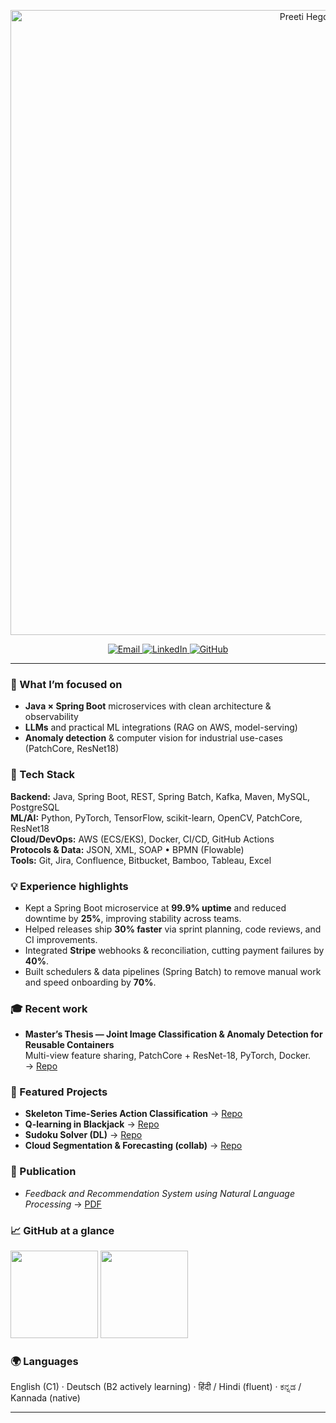 <p align="center">
  <img src="assets/front_banner.gif" alt="Preeti Hegde — banner" width="1000">
</p>

<p align="center">
  <a href="mailto:preetivhegde98@gmail.com">
    <img alt="Email" src="https://img.shields.io/badge/Email-preetivhegde98%40gmail.com-informational?style=flat">
  </a>
  <a href="https://www.linkedin.com/in/preetivhegde/">
    <img alt="LinkedIn" src="https://img.shields.io/badge/LinkedIn-Connect-0A66C2?style=flat&logo=linkedin&logoColor=white">
  </a>
  <a href="https://github.com/preetihegde?tab=repositories">
    <img alt="GitHub" src="https://img.shields.io/badge/GitHub-Repos-181717?style=flat&logo=github&logoColor=white">
  </a>
</p>

---

### 🚀 What I’m focused on
- **Java × Spring Boot** microservices with clean architecture & observability  
- **LLMs** and practical ML integrations (RAG on AWS, model-serving)  
- **Anomaly detection** & computer vision for industrial use-cases (PatchCore, ResNet18)

### 🧰 Tech Stack
**Backend:** Java, Spring Boot, REST, Spring Batch, Kafka, Maven, MySQL, PostgreSQL  
**ML/AI:** Python, PyTorch, TensorFlow, scikit-learn, OpenCV, PatchCore, ResNet18  
**Cloud/DevOps:** AWS (ECS/EKS), Docker, CI/CD, GitHub Actions  
**Protocols & Data:** JSON, XML, SOAP • BPMN (Flowable)  
**Tools:** Git, Jira, Confluence, Bitbucket, Bamboo, Tableau, Excel

### 💡 Experience highlights
- Kept a Spring Boot microservice at **99.9% uptime** and reduced downtime by **25%**, improving stability across teams.  
- Helped releases ship **30% faster** via sprint planning, code reviews, and CI improvements.  
- Integrated **Stripe** webhooks & reconciliation, cutting payment failures by **40%**.  
- Built schedulers & data pipelines (Spring Batch) to remove manual work and speed onboarding by **70%**.

### 🎓 Recent work
- **Master’s Thesis — Joint Image Classification & Anomaly Detection for Reusable Containers**  
  Multi-view feature sharing, PatchCore + ResNet-18, PyTorch, Docker.  
  → [Repo](https://github.com/preetihegde/Joint-Image-Classification-and-Anomaly-Detection-for-Efficient-Inspection-of-Reusable-Containers)

### 🧩 Featured Projects
- **Skeleton Time-Series Action Classification** → [Repo](https://github.com/preetihegde/Skeleton-Data)  
- **Q-learning in Blackjack** → [Repo](https://github.com/preetihegde/Blackjack)  
- **Sudoku Solver (DL)** → [Repo](https://github.com/preetihegde/Sudoku)  
- **Cloud Segmentation & Forecasting (collab)** → [Repo](https://github.com/tharun-kumar-22/Cloud-Segmentation-and-Forecasting)

### 📝 Publication
- *Feedback and Recommendation System using Natural Language Processing* → [PDF](https://sahe.in/jir/journal_management/production/plagiarism_files/VOL_01%20ISSUE%2002_3.pdf)

### 📈 GitHub at a glance
<img src="https://github-readme-stats.vercel.app/api?username=preetihegde&show_icons=true&hide_title=true&theme=tokyonight" height="140" />
<img src="https://github-readme-stats.vercel.app/api/top-langs/?username=preetihegde&layout=compact&theme=tokyonight" height="140" />

### 🌍 Languages
English (C1) · Deutsch (B2 actively learning) · हिंदी / Hindi (fluent) · ಕನ್ನಡ / Kannada (native)

---

